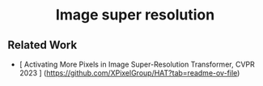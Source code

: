 <h1 align="center">Image super resolution</h1>

## Related Work
- [ Activating More Pixels in Image Super-Resolution Transformer, CVPR 2023 ] (https://github.com/XPixelGroup/HAT?tab=readme-ov-file)
